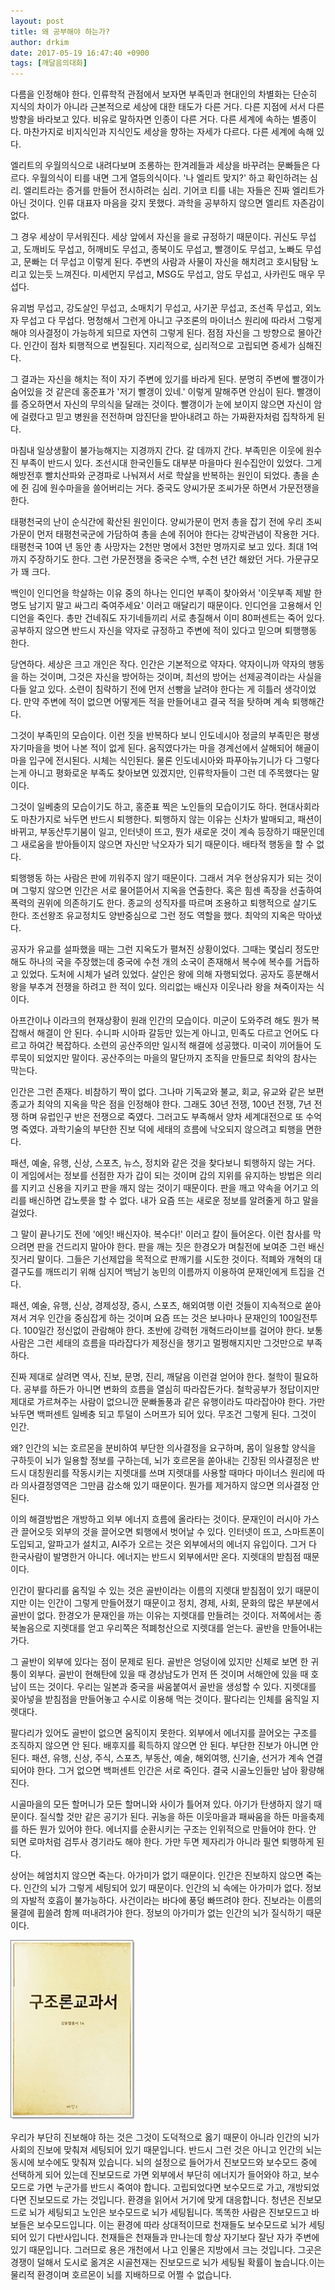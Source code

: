 ```yaml
---
layout: post
title: 왜 공부해야 하는가?
author: drkim
date: 2017-05-19 16:47:40 +0900
tags: [깨달음의대화]
---
```

다름을 인정해야 한다. 인류학적 관점에서 보자면 부족민과 현대인의 차별화는 단순히 지식의 차이가 아니라 근본적으로 세상에 대한 태도가 다른 거다. 다른 지점에 서서 다른 방향을 바라보고 있다. 비유로 말하자면 인종이 다른 거다. 다른 세계에 속하는 별종이다. 마찬가지로 비지식인과 지식인도 세상을 향하는 자세가 다르다. 다른 세계에 속해 있다. 

  


엘리트의 우월의식으로 내려다보며 조롱하는 한겨레들과 세상을 바꾸려는 문빠들은 다르다. 우월의식이 티를 내면 그게 열등의식이다. '나 엘리트 맞지?' 하고 확인하려는 심리. 엘리트라는 증거를 만들어 전시하려는 심리. 기어코 티를 내는 자들은 진짜 엘리트가 아닌 것이다. 인류 대표자 마음을 갖지 못했다. 과학을 공부하지 않으면 엘리트 자존감이 없다. 

  


그 경우 세상이 무서워진다. 세상 앞에서 자신을 을로 규정하기 때문이다. 귀신도 무섭고, 도깨비도 무섭고, 허깨비도 무섭고, 종북이도 무섭고, 빨갱이도 무섭고, 노빠도 무섭고, 문빠는 더 무섭고 이렇게 된다. 주변의 사람과 사물이 자신을 해치려고 호시탐탐 노리고 있는듯 느껴진다. 미세먼지 무섭고, MSG도 무섭고, 암도 무섭고, 사카린도 매우 무섭다. 

  


유괴범 무섭고, 강도살인 무섭고, 소매치기 무섭고, 사기꾼 무섭고, 조선족 무섭고, 외노자 무섭고 다 무섭다. 멍청해서 그런게 아니고 구조론의 마이너스 원리에 따라서 그렇게 해야 의사결정이 가능하게 되므로 자연히 그렇게 된다. 점점 자신을 그 방향으로 몰아간다. 인간이 점차 퇴행적으로 변질된다. 지리적으로, 심리적으로 고립되면 증세가 심해진다. 

  


그 결과는 자신을 해치는 적이 자기 주변에 있기를 바라게 된다. 분명히 주변에 빨갱이가 숨어있을 것 같은데 홍준표가 '저기 빨갱이 있네.' 이렇게 말해주면 안심이 된다. 빨갱이를 증오하면서 자신의 무의식을 달래는 것이다. 빨갱이가 눈에 보이지 않으면 자신이 암에 걸렸다고 믿고 병원을 전전하며 암진단을 받아내려고 하는 가짜환자처럼 집착하게 된다. 

  


마침내 일상생활이 불가능해지는 지경까지 간다. 갈 데까지 간다. 부족민은 이웃에 원수진 부족이 반드시 있다. 조선시대 한국인들도 대부분 마을마다 원수집안이 있었다. 그게 해방전후 빨치산파와 군경파로 나눠져서 서로 학살을 반복하는 원인이 되었다. 총을 손에 쥔 김에 원수마을을 쓸어버리는 거다. 중국도 양씨가문 조씨가문 하면서 가문전쟁을 한다. 

  


태평천국의 난이 순식간에 확산된 원인이다. 양씨가문이 먼저 총을 잡기 전에 우리 조씨가문이 먼저 태평천국군에 가담하여 총을 손에 쥐어야 한다는 강박관념이 작용한 거다. 태평천국 10여 년 동안 총 사망자는 2천만 명에서 3천만 명까지로 보고 있다. 최대 1억까지 주장하기도 한다. 그런 가문전쟁을 중국은 수백, 수천 년간 해왔던 거다. 가문규모가 꽤 크다.

  


백인이 인디언을 학살하는 이유 중의 하나는 인디언 부족이 찾아와서 '이웃부족 제발 한 명도 남기지 말고 싸그리 죽여주세요' 이러고 매달리기 때문이다. 인디언을 고용해서 인디언을 죽인다. 총만 건네줘도 자기네들끼리 서로 총질해서 이미 80퍼센트는 죽어 있다. 공부하지 않으면 반드시 자신을 약자로 규정하고 주변에 적이 있다고 믿으며 퇴행행동 한다. 

  


당연하다. 세상은 크고 개인은 작다. 인간은 기본적으로 약자다. 약자이니까 약자의 행동을 하는 것이며, 그것은 자신을 방어하는 것이며, 최선의 방어는 선제공격이라는 사실을 다들 알고 있다. 소련이 침략하기 전에 먼저 선빵을 날려야 한다는 게 히틀러 생각이었다. 만약 주변에 적이 없으면 어떻게든 적을 만들어내고 결국 적을 탓하며 계속 퇴행해간다. 

  


그것이 부족민의 모습이다. 이런 짓을 반복하다 보니 인도네시아 정글의 부족민은 평생 자기마을을 벗어 나본 적이 없게 된다. 움직였다가는 마을 경계선에서 살해되어 해골이 마을 입구에 전시된다. 시체는 식인된다. 물론 인도네시아와 파푸아뉴기니가 다 그렇다는게 아니고 평화로운 부족도 찾아보면 있겠지만, 인류학자들이 그런 데 주목했다는 말이다. 

  


그것이 일베충의 모습이기도 하고, 홍준표 찍은 노인들의 모습이기도 하다. 현대사회라도 마찬가지로 놔두면 반드시 퇴행한다. 퇴행하지 않는 이유는 신차가 발매되고, 패션이 바뀌고, 부동산투기붐이 일고, 인터넷이 뜨고, 뭔가 새로운 것이 계속 등장하기 때문인데 그 새로움을 받아들이지 않으면 자신만 낙오자가 되기 때문이다. 배타적 행동을 할 수 없다. 

  


퇴행행동 하는 사람은 판에 끼워주지 않기 때문이다. 그래서 겨우 현상유지가 되는 것이며 그렇지 않으면 인간은 서로 물어뜯어서 지옥을 연출한다. 혹은 힘센 족장을 선출하여 폭력의 권위에 의존하기도 한다. 종교의 성직자를 따르며 조용하고 퇴행적으로 살기도 한다. 조선왕조 유교정치도 양반중심으로 그런 정도 역할을 했다. 최악의 지옥은 막아냈다. 

  


공자가 유교를 설파했을 때는 그런 지옥도가 펼쳐진 상황이었다. 그때는 몇십리 정도만 해도 하나의 국을 주장했는데 중국에 수천 개의 소국이 존재해서 복수에 복수를 거듭하고 있었다. 도처에 시체가 널려 있었다. 살인은 왕에 의해 자행되었다. 공자도 흥분해서 왕을 부추겨 전쟁을 하려고 한 적이 있다. 의리없는 배신자 이웃나라 왕을 쳐죽이자는 식이다. 

  


아프간이나 이라크의 현재상황이 원래 인간의 모습이다. 미군이 도와주려 해도 뭔가 복잡해서 해결이 안 된다. 수니파 시아파 갈등만 있는게 아니고, 민족도 다르고 언어도 다르고 하여간 복잡하다. 소련의 공산주의만 일시적 해결에 성공했다. 미국이 끼어들어 도루묵이 되었지만 말이다. 공산주의는 마을의 말단까지 조직을 만들므로 최악의 참사는 막는다. 

  


인간은 그런 존재다. 비참하기 짝이 없다. 그나마 기독교와 불교, 회교, 유교와 같은 보편종교가 최악의 지옥을 막은 점을 인정해야 한다. 그래도 30년 전쟁, 100년 전쟁, 7년 전쟁 하며 유럽인구 반은 전쟁으로 죽였다. 그러고도 부족해서 양차 세계대전으로 또 수억 명 죽였다. 과학기술의 부단한 진보 덕에 세태의 흐름에 낙오되지 않으려고 퇴행을 면한다. 

  


패션, 예술, 유행, 신상, 스포츠, 뉴스, 정치와 같은 것을 찾다보니 퇴행하지 않는 거다. 이 게임에서는 정보를 선점한 자가 갑이 되는 것이며 갑의 지위를 유지하는 방법은 의리를 지키고 신용을 지키고 판을 깨지 않는 것이기 때문이다. 판을 깨고 약속을 어기고 의리를 배신하면 갑노릇을 할 수 없다. 내가 요즘 뜨는 새로운 정보를 알려줄게 하고 말을 걸었다. 

  


그 말이 끝나기도 전에 '에잇! 배신자야. 복수다!' 이러고 칼이 들어온다. 이런 참사를 막으려면 판을 건드리지 말아야 한다. 판을 깨는 짓은 한경오가 며칠전에 보여준 그런 배신짓거리 말이다. 그들은 기선제압을 목적으로 판깨기를 시도한 것이다. 적폐와 개혁의 대결구도를 깨뜨리기 위해 심지어 백남기 농민의 이름까지 이용하여 문재인에게 트집을 건다. 

  


패션, 예술, 유행, 신상, 경제성장, 증시, 스포츠, 해외여행 이런 것들이 지속적으로 쏟아져서 겨우 인간을 중심잡게 하는 것이며 요즘 뜨는 것은 보나마나 문재인의 100일전투다. 100일간 정신없이 관람해야 한다. 초반에 강력헌 개혁드라이브를 걸어야 한다. 보통사람은 그런 세태의 흐름을 따라잡다가 제정신을 챙기고 멀쩡해지지만 그것만으로 부족하다. 

  


진짜 제대로 살려면 역사, 진보, 문명, 진리, 깨달음 이런걸 얻어야 한다. 철학이 필요하다. 공부를 하든가 아니면 변화의 흐름을 열심히 따라잡든가다. 철학공부가 정답이지만 제대로 가르쳐주는 사람이 없으니깐 문빠돌풍과 같은 유행이라도 따라잡아야 한다. 가만 놔두면 백퍼센트 일베충 되고 투덜이 스머프가 되어 있다. 무조건 그렇게 된다. 그것이 인간. 

  


왜? 인간의 뇌는 호르몬을 분비하여 부단한 의사결정을 요구하며, 몸이 일용할 양식을 구하듯이 뇌가 일용할 정보를 구하는데, 뇌가 호르몬을 쏟아내는 긴장된 의사결정은 반드시 대칭원리를 작동시키는 지렛대를 쓰며 지렛대를 사용할 때마다 마이너스 원리에 따라 의사결정영역은 그만큼 감소해 있기 때문이다. 뭔가를 제거하지 않으면 의사결정 안 된다. 

  


이의 해결방법은 개방하고 외부 에너지 흐름에 올라타는 것이다. 문재인이 러시아 가스관 끌어오듯 외부의 것을 끌어오면 퇴행에서 벗어날 수 있다. 인터넷이 뜨고, 스마트폰이 도입되고, 알파고가 설치고, AI주가 오르는 것은 외부에서의 에너지 유입이다. 그거 다 한국사람이 발명한거 아니다. 에너지는 반드시 외부에서만 온다. 지렛대의 받침점 때문이다. 

  


인간이 팔다리를 움직일 수 있는 것은 골반이라는 이름의 지렛대 받침점이 있기 때문이지만 이는 인간이 그렇게 만들어졌기 때문이고 정치, 경제, 사회, 문화의 많은 부분에서 골반이 없다. 한경오가 문재인을 까는 이유는 지렛대를 만들려는 것이다. 저쪽에서는 종북놀음으로 지렛대를 얻고 우리쪽은 적폐청산으로 지렛대를 얻는다. 골반을 만들어내는 가다. 

  


그 골반이 외부에 있다는 점이 문제로 된다. 골반은 엉덩이에 있지만 신체로 보면 한 귀퉁이 외부다. 골반이 현해탄에 있을 때 경상남도가 먼저 뜬 것이며 서해안에 있을 때 호남이 뜨는 것이다. 우리는 일본과 중국을 싸움붙여서 골반을 생성할 수 있다. 지렛대를 꽂아넣을 받침점을 만들어놓고 수시로 이용해 먹는 것이다. 팔다리는 인체를 움직일 지렛대다. 

  


팔다리가 있어도 골반이 없으면 움직이지 못한다. 외부에서 에너지를 끌어오는 구조를 조직하지 않으면 안 된다. 배후지를 획득하지 않으면 안 된다. 부단한 진보가 아니면 안 된다. 패션, 유행, 신상, 주식, 스포츠, 부동산, 예술, 해외여행, 신기술, 선거가 계속 연결되어야 한다. 그거 없으면 백퍼센트 인간은 서로 죽인다. 결국 시골노인들만 남아 황량해진다. 

  


시골마을의 모든 할머니가 모든 할머니와 사이가 틀어져 있다. 아기가 탄생하지 않기 때문이다. 질식할 것만 같은 공기가 된다. 귀농을 하든 이웃마을과 패싸움을 하든 마을축제를 하든 뭔가 있어야 한다. 에너지를 순환시키는 구조는 인위적으로 만들어야 한다. 안 되면 로마처럼 검투사 경기라도 해야 한다. 가만 두면 제자리가 아니라 필연 퇴행하게 된다. 

  


상어는 헤엄치지 않으면 죽는다. 아가미가 없기 때문이다. 인간은 진보하지 않으면 죽는다. 인간의 뇌가 그렇게 세팅되어 있기 때문이다. 인간의 뇌 속에는 아가미가 없다. 정보의 자발적 호흡이 불가능하다. 사건이라는 바다에 풍덩 빠뜨려야 한다. 진보라는 이름의 물결에 휩쓸려 함께 떠내려가야 한다. 정보의 아가미가 없는 인간의 뇌가 질식하기 때문이다.

  


  



![](/files/attach/images/198/500/847/20170108_234810.jpg)   


  


우리가 부단히 진보해야 하는 것은 그것이 도덕적으로 옳기 때문이 아니라 인간의 뇌가 사회의 진보에 맞춰져 세팅되어 있기 때문입니다. 반드시 그런 것은 아니고 인간의 뇌는 동시에 보수에도 맞춰져 있습니다. 뇌의 설정으로 들어가서 진보모드와 보수모드 중에 선택하게 되어 있는데 진보모드로 가면 외부에서 부단히 에너지가 들어와야 하고, 보수모드로 가면 누군가를 반드시 죽여야 합니다. 고립되었다면 보수모드로 가고, 개방되었다면 진보모드로 가는 것입니다. 환경을 읽어서 거기에 맞게 대응합니다. 청년은 진보모드로 뇌가 세팅되고 노인은 보수모드로 뇌가 세팅됩니다. 똑똑한 사람은 진보모드고 바보들은 보수모드입니다. 이는 환경에 따라 상대적이므로 천재들도 보수모드로 뇌가 세팅되어 있기 다반사입니다. 천재들은 천재들과 만나는데 항상 자기보다 잘난 자가 주변에 있기 때문입니다. 그러므로 용은 개천에서 나고 인물은 지방에서 크는 것입니다. 그곳은 경쟁이 덜해서 도시로 옮겨온 시골천재는 진보모드로 뇌가 세팅될 확률이 높습니다.이는 물리적 환경이며 호르몬이 뇌를 지배하므로 어쩔 수 없습니다.